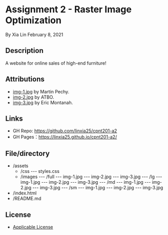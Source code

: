﻿# Assignment 2 - Raster Image Optimization
By Xia Lin February 8, 2021

## Description
A website for online sales of high-end furniture!

## Attributions
- [img-1.jpg](https://www.pexels.com/photo/2-seat-orange-leather-sofa-beside-wall-1866149/ "sofa") by Martin Pechy.
- [img-2.jpg](https://www.pexels.com/photo/brown-white-and-blue-wooden-board-245208/) by ATBO.
- [img-3.jpg](https://www.pexels.com/photo/two-assorted-color-padded-chairs-near-side-table-1350789/ "chair") by Eric Montanah.

## Links
- GH Repo: https://github.com/linxia25/cpnt201-a2
- GH Pages：https://linxia25.github.io/cpnt201-a2/

## File/directory
- /assets
  - /css
      --- styles.css
  - /images
    --- /full
      ---   img-1.jpg
      ---   img-2.jpg
      ---   img-3.jpg
   --- /lg
      ---   img-1.jpg
      ---   img-2.jpg
      ---   img-3.jpg
  --- /md
      ---   img-1.jpg
      ---   img-2.jpg
      ---   img-3.jpg
  --- /sm
      ---   img-1.jpg
      ---   img-2.jpg
      ---   img-3.jpg
- /index.html
- /README.md

## License
- [Applicable License](https://creativecommons.org/licenses/by/4.0/legalcode "Applicable License")
